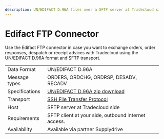 ```yaml
---
description: UN/EDIFACT D.96A files over a SFTP server at Tradecloud side
---
```


# Edifact FTP Connector

Use the Edifact FTP connector in case you want to exchange orders, order responses, despatch or receipt advices with Tradecloud using the UN/EDIFACT D.96A format and SFTP transport.

|  |  |
| :--- | :--- |
| Data Format | UN/EDIFACT D.96A |
| Message types | ORDERS, ORDCHG, ORDRSP, DESADV, RECADV |
| Specifications | [UN/EDIFACT D.96A zip download](https://unece.org/DAM/trade/untdid/d96a/d96a.zip) |
| Transport | [SSH File Transfer Protocol](https://datatracker.ietf.org/doc/html/draft-ietf-secsh-filexfer-13) |
| Host | SFTP server at Tradecloud side |
| Requirements | SFTP client at your side, outbound internet access. |
| Availability | Available via partner Supplydrive |
